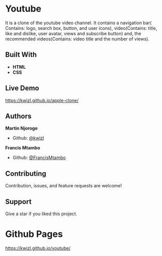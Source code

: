 # Youtube
It is a clone of the youtube video channel. It contains a navigation bar( Contains: logo, search box, button, and user icons), video(Contains: title, like and dislike, user avatar, views and subscribe button) and, the recommended videos(Contains: video title and the number of views).

## Built With

- **HTML**
- **CSS**

## Live Demo
https://kwizl.github.io/apple-clone/

## Authors

**Martin Njoroge**

- Github: [@kwizl](https://github.com/kwizl)

**Francis Mtambo**

- Github: [@FrancisMtambo](https://github.com/FrancisMtambo/)

## Contributing

Contribution, issues, and feature requests are welcome!

## Support

Give a star if you liked this project.

# Github Pages
https://kwizl.github.io/youtube/
